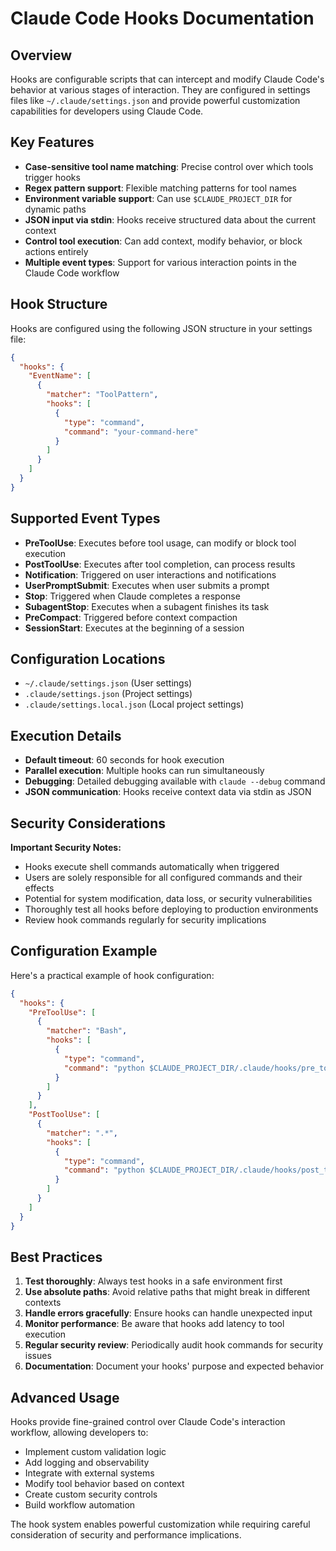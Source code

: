 # Claude Code Hooks Documentation

## Overview

Hooks are configurable scripts that can intercept and modify Claude Code's behavior at various stages of interaction. They are configured in settings files like `~/.claude/settings.json` and provide powerful customization capabilities for developers using Claude Code.

## Key Features

- **Case-sensitive tool name matching**: Precise control over which tools trigger hooks
- **Regex pattern support**: Flexible matching patterns for tool names
- **Environment variable support**: Can use `$CLAUDE_PROJECT_DIR` for dynamic paths
- **JSON input via stdin**: Hooks receive structured data about the current context
- **Control tool execution**: Can add context, modify behavior, or block actions entirely
- **Multiple event types**: Support for various interaction points in the Claude Code workflow

## Hook Structure

Hooks are configured using the following JSON structure in your settings file:

```json
{
  "hooks": {
    "EventName": [
      {
        "matcher": "ToolPattern",
        "hooks": [
          {
            "type": "command",
            "command": "your-command-here"
          }
        ]
      }
    ]
  }
}
```

## Supported Event Types

- **PreToolUse**: Executes before tool usage, can modify or block tool execution
- **PostToolUse**: Executes after tool completion, can process results
- **Notification**: Triggered on user interactions and notifications
- **UserPromptSubmit**: Executes when user submits a prompt
- **Stop**: Triggered when Claude completes a response
- **SubagentStop**: Executes when a subagent finishes its task
- **PreCompact**: Triggered before context compaction
- **SessionStart**: Executes at the beginning of a session

## Configuration Locations

- `~/.claude/settings.json` (User settings)
- `.claude/settings.json` (Project settings)  
- `.claude/settings.local.json` (Local project settings)

## Execution Details

- **Default timeout**: 60 seconds for hook execution
- **Parallel execution**: Multiple hooks can run simultaneously
- **Debugging**: Detailed debugging available with `claude --debug` command
- **JSON communication**: Hooks receive context data via stdin as JSON

## Security Considerations

**Important Security Notes:**
- Hooks execute shell commands automatically when triggered
- Users are solely responsible for all configured commands and their effects
- Potential for system modification, data loss, or security vulnerabilities
- Thoroughly test all hooks before deploying to production environments
- Review hook commands regularly for security implications

## Configuration Example

Here's a practical example of hook configuration:

```json
{
  "hooks": {
    "PreToolUse": [
      {
        "matcher": "Bash",
        "hooks": [
          {
            "type": "command",
            "command": "python $CLAUDE_PROJECT_DIR/.claude/hooks/pre_tool_use.py"
          }
        ]
      }
    ],
    "PostToolUse": [
      {
        "matcher": ".*",
        "hooks": [
          {
            "type": "command",
            "command": "python $CLAUDE_PROJECT_DIR/.claude/hooks/post_tool_use.py"
          }
        ]
      }
    ]
  }
}
```

## Best Practices

1. **Test thoroughly**: Always test hooks in a safe environment first
2. **Use absolute paths**: Avoid relative paths that might break in different contexts  
3. **Handle errors gracefully**: Ensure hooks can handle unexpected input
4. **Monitor performance**: Be aware that hooks add latency to tool execution
5. **Regular security review**: Periodically audit hook commands for security issues
6. **Documentation**: Document your hooks' purpose and expected behavior

## Advanced Usage

Hooks provide fine-grained control over Claude Code's interaction workflow, allowing developers to:
- Implement custom validation logic
- Add logging and observability
- Integrate with external systems
- Modify tool behavior based on context
- Create custom security controls
- Build workflow automation

The hook system enables powerful customization while requiring careful consideration of security and performance implications.